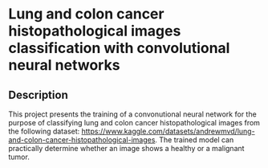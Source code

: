 # Lung and colon cancer histopathological images classification with convolutional neural networks

## Description

This project presents the training of a convonutional neural network for the purpose of classifying lung and colon cancer histopathological images from the following dataset: https://www.kaggle.com/datasets/andrewmvd/lung-and-colon-cancer-histopathological-images. 
The trained model can practically determine whether an image shows a healthy or a malignant tumor.


 

